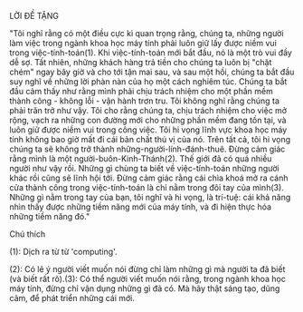 LỜI ĐỀ TẶNG

"Tôi nghĩ rằng có một điều cực kì quan trọng rằng, chúng ta, những người làm việc trong ngành khoa học máy tính phải luôn giữ lấy được niềm vui trong việc-tính-toán(1). Khi việc-tính-toán mới bắt đầu, nó là một trò vui đầy dễ sợ. Tất nhiên, những khách hàng trả tiền cho chúng ta luôn bị "chặt chém" ngay bây giờ và cho tới tận mai sau, và sau một hồi, chúng ta bắt đầu suy nghĩ về những lời phàn nàn của họ một cách nghiêm túc. Chúng ta bắt đầu cảm thấy như rằng mình phải chịu trách nhiệm cho một phần mềm thành công - không lỗi - vận hành trơn tru. Tôi không nghĩ rằng chúng ta phải trăn trở như vậy. Tôi cho rằng chúng ta, chịu trách nhiệm cho việc mở rộng, vạch ra những con đường mới cho những phần mềm đang tồn tại, và luôn giữ được niềm vui trong công việc. Tôi hi vọng lĩnh vực khoa học máy tính không bao giờ mất đi cái bản chất thú vị của nó. Trên tất cả, tôi hi vọng chúng ta sẽ không trở thành những-người-lính-đánh-thuê. Đừng cảm giác rằng mình là một người-buôn-Kinh-Thánh(2). Thế giới đã có quá nhiều người như vậy rồi. Những gì chùng ta biết về việc-tính-toán những người khác rồi cũng sẽ lĩnh hội tới. Đừng cảm giác rằng cái chìa khoá mở ra cánh cửa thành công trong việc-tính-toán là chỉ nằm trong đôi tay của mình(3). Những gì nằm trong tay của bạn, tôi nghĩ và hi vọng, là trí-tuệ: cái khả năng nhìn thấy được những tiềm năng mới của máy tính, và đi hiện thực hóa những tiềm năng đó."

Chú thích

(1): Dịch ra từ từ 'computing'.

(2): Có lẽ ý người viết muốn nói đừng chỉ làm những gì mà người ta đã biết (và biết rất rõ).(3): Có thể người viết muốn nói rằng, trong ngành khoa học máy tính, đừng chỉ vận dụng những gì đã có. Mà hãy thật sáng tạo, dũng cảm, để phát triển những cái mới.
